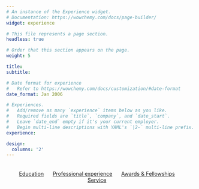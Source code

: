 ```yaml
---
# An instance of the Experience widget.
# Documentation: https://wowchemy.com/docs/page-builder/
widget: experience

# This file represents a page section.
headless: true

# Order that this section appears on the page.
weight: 5

title: 
subtitle:

# Date format for experience
#   Refer to https://wowchemy.com/docs/customization/#date-format
date_format: Jan 2006

# Experiences.
#   Add/remove as many `experience` items below as you like.
#   Required fields are `title`, `company`, and `date_start`.
#   Leave `date_end` empty if it's your current employer.
#   Begin multi-line descriptions with YAML's `|2-` multi-line prefix.
experience:

design:
  columns: '2'
---
```


<p style="text-align: center;  padding-top: 20px;  margin-bottom: -2rem;"> <a style='margin-right: 20px' href="#education">Education</a> 
<a style='margin-right: 20px' href="#experience">Professional experience</a>
<a style='margin-right: 20px; ' href="#awards">Awards & Fellowships</a>
<a style='margin-right: 20px; ' href="#community-service">Service</a> </p>